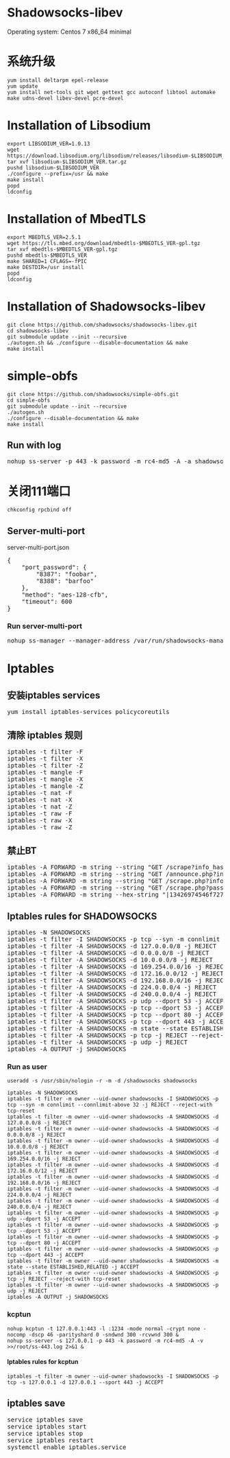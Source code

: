 # Shadowsocks-libev
Operating system:	Centos 7 x86_64 minimal  
# 系统升级

```
yum install deltarpm epel-release
yum update
yum install net-tools git wget gettext gcc autoconf libtool automake make udns-devel libev-devel pcre-devel
```

# Installation of Libsodium

```
export LIBSODIUM_VER=1.0.13
wget https://download.libsodium.org/libsodium/releases/libsodium-$LIBSODIUM_VER.tar.gz
tar xvf libsodium-$LIBSODIUM_VER.tar.gz
pushd libsodium-$LIBSODIUM_VER
./configure --prefix=/usr && make
make install
popd
ldconfig
```
# Installation of MbedTLS

```
export MBEDTLS_VER=2.5.1
wget https://tls.mbed.org/download/mbedtls-$MBEDTLS_VER-gpl.tgz
tar xvf mbedtls-$MBEDTLS_VER-gpl.tgz
pushd mbedtls-$MBEDTLS_VER
make SHARED=1 CFLAGS=-fPIC
make DESTDIR=/usr install
popd
ldconfig
```
# Installation of Shadowsocks-libev
```
git clone https://github.com/shadowsocks/shadowsocks-libev.git
cd shadowsocks-libev
git submodule update --init --recursive
./autogen.sh && ./configure --disable-documentation && make
make install
```
# simple-obfs
```
git clone https://github.com/shadowsocks/simple-obfs.git
cd simple-obfs
git submodule update --init --recursive
./autogen.sh
./configure --disable-documentation && make
make install
```

## Run with log
<pre>
nohup ss-server -p 443 -k password -m rc4-md5 -A -a shadowsocks -v >>/tmp/ss-443.log 2>&1 &
</pre>
# 关闭111端口
```
chkconfig rpcbind off
```
## Server-multi-port

server-multi-port.json
<pre>
{
	"port_password": {
		"8387": "foobar",
		"8388": "barfoo"
	},
	"method": "aes-128-cfb",
	"timeout": 600
}
</pre>
### Run server-multi-port
<pre>
nohup ss-manager --manager-address /var/run/shadowsocks-manager.sock -A -c /server-multi-port.json &
</pre>
# Iptables
## 安装iptables services
<pre>
yum install iptables-services policycoreutils
</pre>
## 清除 iptables 规则
<pre>
iptables -t filter -F
iptables -t filter -X
iptables -t filter -Z
iptables -t mangle -F
iptables -t mangle -X
iptables -t mangle -Z
iptables -t nat -F
iptables -t nat -X
iptables -t nat -Z
iptables -t raw -F
iptables -t raw -X
iptables -t raw -Z
</pre>
## 禁止BT
<pre>
iptables -A FORWARD -m string --string "GET /scrape?info_hash=" --algo bm --to 65535 -j DROP
iptables -A FORWARD -m string --string "GET /announce.php?info_hash=" --algo bm --to 65535 -j DROP
iptables -A FORWARD -m string --string "GET /scrape.php?info_hash=" --algo bm --to 65535 -j DROP
iptables -A FORWARD -m string --string "GET /scrape.php?passkey=" --algo bm --to 65535 -j DROP
iptables -A FORWARD -m string --hex-string "|13426974546f7272656e742070726f746f636f6c|" --algo bm --to 65535 -j DROP
</pre>
## Iptables rules for SHADOWSOCKS
<pre>
iptables -N SHADOWSOCKS
iptables -t filter -I SHADOWSOCKS -p tcp --syn -m connlimit --connlimit-above 40 -j REJECT --reject-with tcp-reset
iptables -t filter -A SHADOWSOCKS -d 127.0.0.0/8 -j REJECT
iptables -t filter -A SHADOWSOCKS -d 0.0.0.0/8 -j REJECT
iptables -t filter -A SHADOWSOCKS -d 10.0.0.0/8 -j REJECT
iptables -t filter -A SHADOWSOCKS -d 169.254.0.0/16 -j REJECT
iptables -t filter -A SHADOWSOCKS -d 172.16.0.0/12 -j REJECT
iptables -t filter -A SHADOWSOCKS -d 192.168.0.0/16 -j REJECT
iptables -t filter -A SHADOWSOCKS -d 224.0.0.0/4 -j REJECT
iptables -t filter -A SHADOWSOCKS -d 240.0.0.0/4 -j REJECT
iptables -t filter -A SHADOWSOCKS -p udp --dport 53 -j ACCEPT
iptables -t filter -A SHADOWSOCKS -p tcp --dport 53 -j ACCEPT
iptables -t filter -A SHADOWSOCKS -p tcp --dport 80 -j ACCEPT
iptables -t filter -A SHADOWSOCKS -p tcp --dport 443 -j ACCEPT
iptables -t filter -A SHADOWSOCKS -m state --state ESTABLISHED,RELATED -j ACCEPT
iptables -t filter -A SHADOWSOCKS -p tcp -j REJECT --reject-with tcp-reset
iptables -t filter -A SHADOWSOCKS -p udp -j REJECT
iptables -A OUTPUT -j SHADOWSOCKS
</pre>
### Run as user
```
useradd -s /usr/sbin/nologin -r -m -d /shadowsocks shadowsocks
```
```
iptables -N SHADOWSOCKS
iptables -t filter -m owner --uid-owner shadowsocks -I SHADOWSOCKS -p tcp --syn -m connlimit --connlimit-above 32 -j REJECT --reject-with tcp-reset
iptables -t filter -m owner --uid-owner shadowsocks -A SHADOWSOCKS -d 127.0.0.0/8 -j REJECT
iptables -t filter -m owner --uid-owner shadowsocks -A SHADOWSOCKS -d 0.0.0.0/8 -j REJECT
iptables -t filter -m owner --uid-owner shadowsocks -A SHADOWSOCKS -d 10.0.0.0/8 -j REJECT
iptables -t filter -m owner --uid-owner shadowsocks -A SHADOWSOCKS -d 169.254.0.0/16 -j REJECT
iptables -t filter -m owner --uid-owner shadowsocks -A SHADOWSOCKS -d 172.16.0.0/12 -j REJECT
iptables -t filter -m owner --uid-owner shadowsocks -A SHADOWSOCKS -d 192.168.0.0/16 -j REJECT
iptables -t filter -m owner --uid-owner shadowsocks -A SHADOWSOCKS -d 224.0.0.0/4 -j REJECT
iptables -t filter -m owner --uid-owner shadowsocks -A SHADOWSOCKS -d 240.0.0.0/4 -j REJECT
iptables -t filter -m owner --uid-owner shadowsocks -A SHADOWSOCKS -p udp --dport 53 -j ACCEPT
iptables -t filter -m owner --uid-owner shadowsocks -A SHADOWSOCKS -p tcp --dport 53 -j ACCEPT
iptables -t filter -m owner --uid-owner shadowsocks -A SHADOWSOCKS -p tcp --dport 80 -j ACCEPT
iptables -t filter -m owner --uid-owner shadowsocks -A SHADOWSOCKS -p tcp --dport 443 -j ACCEPT
iptables -t filter -m owner --uid-owner shadowsocks -A SHADOWSOCKS -m state --state ESTABLISHED,RELATED -j ACCEPT
iptables -t filter -m owner --uid-owner shadowsocks -A SHADOWSOCKS -p tcp -j REJECT --reject-with tcp-reset
iptables -t filter -m owner --uid-owner shadowsocks -A SHADOWSOCKS -p udp -j REJECT
iptables -A OUTPUT -j SHADOWSOCKS
```
### kcptun
```
nohup kcptun -t 127.0.0.1:443 -l :1234 -mode normal -crypt none -nocomp -dscp 46 -parityshard 0 -sndwnd 300 -rcvwnd 300 &
nohup ss-server -s 127.0.0.1 -p 443 -k password -m rc4-md5 -A -v >>/root/ss-443.log 2>&1 &
```
#### Iptables rules for kcptun
```
iptables -t filter -m owner --uid-owner shadowsocks -I SHADOWSOCKS -p tcp -s 127.0.0.1 -d 127.0.0.1 --sport 443 -j ACCEPT
```
## iptables save
<pre>
service iptables save
service iptables start
service iptables stop
service iptables restart
systemctl enable iptables.service
</pre>

